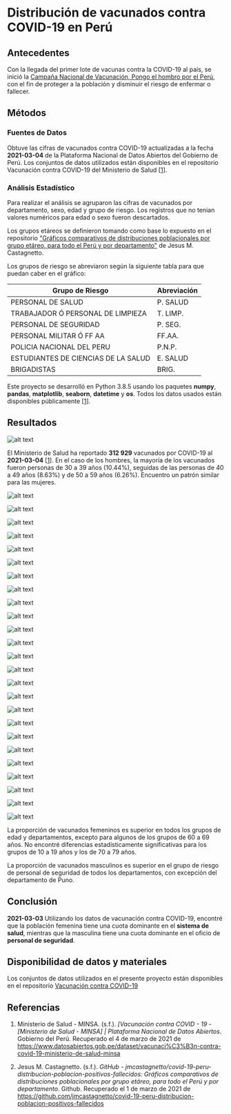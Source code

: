# Distribución de vacunados contra COVID-19 en Perú

## Antecedentes

Con la llegada del primer lote de vacunas contra la COVID-19 al país, se inició la [Campaña Nacional de Vacunación, Pongo el hombro por el Perú](https://www.gob.pe/institucion/minsa/campa%C3%B1as/3451-campana-nacional-de-vacunacion-contra-la-covid-19 "Gobierno del Perú"), con el fin de proteger a la población y disminuir el riesgo de enfermar o fallecer.

## Métodos

### Fuentes de Datos

Obtuve las cifras de vacunados contra COVID-19 actualizadas a la fecha **2021-03-04** de la Plataforma Nacional de Datos Abiertos del Gobierno de Perú. Los conjuntos de datos utilizados están disponibles en el repositorio Vacunación contra COVID-19 del Ministerio de Salud [[1]].

### Análisis Estadístico

Para realizar el análisis se agruparon las cifras de vacunados por departamento, sexo, edad y grupo de riesgo. Los registros que no tenian valores numéricos para edad o sexo fueron descartados.

Los grupos etáreos se definieron tomando como base lo expuesto en el repositorio ["Gráficos comparativos de distribuciones poblacionales por grupo etáreo, para todo el Perú y por departamento"](https://github.com/jmcastagnetto/covid-19-peru-distribucion-poblacion-positivos-fallecidos) de Jesus M. Castagnetto.

Los grupos de riesgo se abreviaron según la siguiente tabla para que puedan caber en el gráfico:

Grupo de Riesgo | Abreviación
--- | --- 
PERSONAL DE SALUD | P. SALUD
TRABAJADOR Ó PERSONAL DE LIMPIEZA | T. LIMP.
PERSONAL DE SEGURIDAD | P. SEG.
PERSONAL MILITAR Ó FF AA | FF.AA.
POLICIA NACIONAL DEL PERU | P.N.P.
ESTUDIANTES DE CIENCIAS DE LA SALUD | E. SALUD
BRIGADISTAS | BRIG.

Este proyecto se desarrolló en Python 3.8.5 usando los paquetes **numpy**, **pandas**, **matplotlib**, **seaborn**, **datetime** y **os**. Todos los datos usados están disponibles públicamente [[1]].

## Resultados

![alt text](dist/20210304_PERÚ.png "PERÚ")

El Ministerio de Salud ha reportado **312 929** vacunados por COVID-19 al **2021-03-04** [[1]]. En el caso de los hombres, la mayoría de los vacunados fueron personas de 30 a 39 años (10.44%), seguidas de las personas de 40 a 49 años (8.63%) y de 50 a 59 años (6.26%). Encuentro un patrón similar para las mujeres.

![alt text](dist/20210304_AMAZONAS.png "AMAZONAS")

![alt text](dist/20210304_ANCASH.png "ANCASH")

![alt text](dist/20210304_APURIMAC.png "APURIMAC")

![alt text](dist/20210304_AREQUIPA.png "AREQUIPA")

![alt text](dist/20210304_AYACUCHO.png "AYACUCHO")

![alt text](dist/20210304_CAJAMARCA.png "CAJAMARCA")

![alt text](dist/20210304_CALLAO.png "CALLAO")

![alt text](dist/20210304_CUSCO.png "CUSCO")

![alt text](dist/20210304_HUANCAVELICA.png "HUANCAVELICA")

![alt text](dist/20210304_HUANUCO.png "HUANUCO")

![alt text](dist/20210304_ICA.png "ICA")

![alt text](dist/20210304_JUNIN.png "JUNIN")

![alt text](dist/20210304_LA_LIBERTAD.png "LA LIBERTAD")

![alt text](dist/20210304_LAMBAYEQUE.png "LAMBAYEQUE")

![alt text](dist/20210304_LIMA.png "LIMA")

![alt text](dist/20210304_LORETO.png "LORETO")

![alt text](dist/20210304_MADRE_DE_DIOS.png "MADRE DE DIOS")

![alt text](dist/20210304_MOQUEGUA.png "MOQUEGUA")

![alt text](dist/20210304_PASCO.png "PASCO")

![alt text](dist/20210304_PIURA.png "PIURA")

![alt text](dist/20210304_PUNO.png "PUNO")

![alt text](dist/20210304_SAN_MARTIN.png "SAN MARTIN")

![alt text](dist/20210304_TACNA.png "TACNA")

![alt text](dist/20210304_TUMBES.png "TUMBES")

![alt text](dist/20210304_UCAYALI.png "UCAYALI")

La proporción de vacunados femeninos es superior en todos los grupos de edad y departamentos, excepto para algunos de los grupos de 60 a 69 años. No encontré diferencias estadísticamente significativas para los grupos de 10 a 19 años y los de 70 a 79 años. 

La proporción de vacunados masculinos es superior en el grupo de riesgo de personal de seguridad de todos los departamentos, con excepción del departamento de Puno.

## Conclusión

**2021-03-03** Utilizando los datos de vacunación contra COVID-19, encontré que la población femenina tiene una cuota dominante en el **sistema de salud**, mientras que la masculina tiene una cuota dominante en el oficio de **personal de seguridad**.

## Disponibilidad de datos y materiales 

Los conjuntos de datos utilizados en el presente proyecto están disponibles en el repositorio [Vacunación contra COVID-19](https://www.datosabiertos.gob.pe/dataset/vacunaci%C3%B3n-contra-covid-19-ministerio-de-salud-minsa "[Ministerio de Salud - MINSA] | Plataforma Nacional de Datos Abiertos")

## Referencias

1. Ministerio de Salud - MINSA. (s.f.). _[Vacunación contra COVID - 19 - [Ministerio de Salud - MINSA] | Plataforma Nacional de Datos Abiertos_. Gobierno del Perú. Recuperado el 4 de marzo de 2021 de https://www.datosabiertos.gob.pe/dataset/vacunaci%C3%B3n-contra-covid-19-ministerio-de-salud-minsa

[1]: https://www.datosabiertos.gob.pe/dataset/vacunaci%C3%B3n-contra-covid-19-ministerio-de-salud-minsa

2. Jesus M. Castagnetto. (s.f.). _GitHub - jmcastagnetto/covid-19-peru-distribucion-poblacion-positivos-fallecidos: Gráficos comparativos de distribuciones poblacionales por grupo etáreo, para todo el Perú y por departamento_. Github. Recuperado el 1 de marzo de 2021 de https://github.com/jmcastagnetto/covid-19-peru-distribucion-poblacion-positivos-fallecidos   

